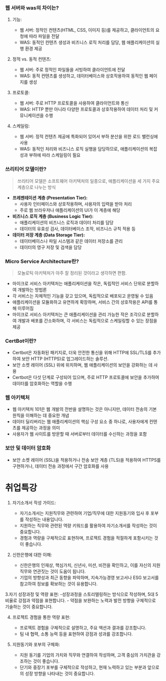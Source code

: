 ### 웹 서버와 was의 차이는?
1. 기능:
    - 웹 서버: 정적인 컨텐츠(HTML, CSS, 이미지 등)를 제공하고, 클라이언트의 요청에 따라 파일을 전달
    - WAS: 동적인 컨텐츠 생성과 비즈니스 로직 처리를 담당, 웹 애플리케이션의 실행 환경 제공

2. 정적 vs. 동적 컨텐츠:
    - 웹 서버: 주로 정적인 파일들을 서빙하여 클라이언트에 전달
    - WAS: 동적 컨텐츠를 생성하고, 데이터베이스와 상호작용하여 동적인 웹 페이지를 생성
3. 프로토콜:
    - 웹 서버: 주로 HTTP 프로토콜을 사용하여 클라이언트와 통신
    - WAS: HTTP 뿐만 아니라 다양한 프로토콜과 상호작용하여 데이터 처리 및 커뮤니케이션을 수행
4. 스케일링:
    - 웹 서버: 정적 컨텐츠 제공에 특화되어 있어서 부하 분산을 위한 로드 밸런싱에 사용
    - WAS: 동적인 처리와 비즈니스 로직 실행을 담당하므로, 애플리케이션의 복잡성과 부하에 따라 스케일링이 필요

### 쓰리티어 모델이란?
> 쓰리티어 모델은 소프트웨어 아키텍처의 일종으로, 애플리케이션을 세 가지 주요 계층으로 나누는 방식

- **프레젠테이션 계층 (Presentation Tier):**   
    - 사용자 인터페이스와 상호작용하며, 사용자의 입력을 받아 처리
    - 주로 웹 브라우저나 애플리케이션의 UI가 이 계층에 해당
- **비즈니스 로직 계층 (Business Logic Tier):**
    - 애플리케이션의 비즈니스 로직과 데이터 처리를 담당
    - 데이터의 유효성 검사, 데이터베이스 조작, 비즈니스 규칙 적용 등
- **데이터 저장 계층 (Data Storage Tier):**
    -  데이터베이스나 파일 시스템과 같은 데이터 저장소를 관리
    - 데이터의 영구 저장 및 검색을 담당

### Micro Service Architecture란?
> 모놀로틱 아키텍처가 아주 잘 정리된 것이라고 생각하면 편함.
- 마이크로 서비스 아키텍처는 애플리케이션을 작은, 독립적인 서비스 단위로 분할하여 개발하는 방법론
- 각 서비스는 자체적인 기능을 갖고 있으며, 독립적으로 배포되고 운영될 수 있음
- 애플리케이션을 모듈화하고 유연하게 확장하며, 서비스 간의 상호작용은 API를 통해 이루어짐
- 마이크로 서비스 아키텍처는 큰 애플리케이션을 관리 가능한 작은 조각으로 분할하여 개발과 배포를 간소화하며, 각 서비스는 독립적으로 스케일링할 수 있는 장점을 제공

### CertBot이란?
- Certbot은 자동화된 패키지로, 더욱 안전한 통신을 위해 HTTP에 SSL/TLS를 추가하여 보안 HTTP (HTTPS)로 업그레이드하는 솔루션.
- 보안 소켓 레이어 (SSL) 위에 위치하며, 웹 애플리케이션의 보안을 강화하는 데 사용
- Certbot은 다섯 단계로 구성되어 있으며, 주로 HTTP 프로토콜에 보안을 추가하여 데이터를 암호화하는 역할을 수행

### 웹 아키텍처
- 웹 아키텍처 101은 웹 개발의 전반을 설명하는 것은 아니지만, 데이터 전송의 기본 원칙을 이해하는 데 중요한 개념
- 데이터 딜리버리는 웹 애플리케이션의 핵심 구성 요소 중 하나로, 사용자에게 컨텐츠를 제공하는 과정을 의미
- 사용자가 웹 사이트를 방문할 때 서버로부터 데이터를 수신하는 과정을 포함

### 보안 및 데이터 암호화
- 보안 소켓 레이어 (SSL)을 적용하거나 전송 보안 계층 (TLS)을 적용하여 HTTPS를 구현하거나, 데이터 전송 과정에서 구간 암호화를 사용


# 취업특강

1. 자기소개서 작성 가이드:
    - 자기소개서는 지원직무와 관련하여 기업/직무에 대한 지원동기와 입사 후 포부를 작성하는 내용입니다.
    - 지원하는 직무와 관련된 역량 키워드를 활용하여 자기소개서를 작성하는 것이 중요합니다.
    - 경험과 역량을 구체적으로 표현하며, 프로젝트 경험을 적절하게 포함시키는 것이 좋습니다.

2. 신한은행에 대한 이해:
    - 신한은행의 인재상, 핵심가치, 신년사, 미션, 비전을 확인하고, 이를 자신의 지원 직무와 연관짓는 것이 도움이 됩니다.
    - 기업의 방향성과 최근 동향을 파악하며, 지속가능경영 보고서나 ESG 보고서를 참고하여 정보를 확보하는 것이 유용합니다.

3.자기 성장과정 및 역량 표현:
    -성장과정을 스토리텔링하는 방식으로 작성하며, 5대 5 비율로 강점과 약점을 표현합니다.
    - 약점을 보완하는 노력과 발전 방향을 구체적으로 기술하는 것이 중요합니다.

4. 프로젝트 경험을 통한 역량 표현:
    - 프로젝트 경험을 구체적으로 설명하고, 주요 액션과 결과를 강조합니다.
    - 팀 내 협력, 소통 능력 등을 표현하여 강점과 성과를 강조합니다.

5. 지원동기와 포부의 구체화:
    - 지원 동기를 기업의 가치와 직무와 연결하여 작성하며, 고객 중심의 가치관을 강조하는 것이 좋습니다.
    - 단기와 중장기 포부를 구체적으로 작성하고, 현재 노력하고 있는 부분과 앞으로의 성장 방향을 나타내는 것이 중요합니다.
